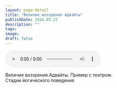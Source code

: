 ```yaml
---
layout: page-detail
title: "Величие воззрения Адвайты"
publishDate: 2010.05.25
description: ""
tags:
image:
draft: false
---
```


<audio title="2010.05.25 - Величие воззрения Адвайты.mp3" src="https://filer-api.advayta.org/v1.0/public/files/74986" controls=""></audio>

 Величие воззрения Адвайты. Пример с театром.  
 Стадии йогического поведения  

  
